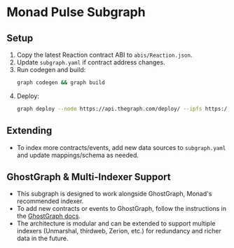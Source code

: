 # Monad Pulse Subgraph

## Setup

1. Copy the latest Reaction contract ABI to `abis/Reaction.json`.
2. Update `subgraph.yaml` if contract address changes.
3. Run codegen and build:
   ```sh
   graph codegen && graph build
   ```
4. Deploy:
   ```sh
   graph deploy --node https://api.thegraph.com/deploy/ --ipfs https://api.thegraph.com/ipfs/ <YOUR_GRAPH_USERNAME>/monad-pulse
   ```

## Extending

- To index more contracts/events, add new data sources to `subgraph.yaml` and update mappings/schema as needed.

## GhostGraph & Multi-Indexer Support

- This subgraph is designed to work alongside GhostGraph, Monad's recommended indexer.
- To add new contracts or events to GhostGraph, follow the instructions in the [GhostGraph docs](https://docs.monad.xyz/guides/indexers/ghost#setting-up-ghostgraph-indexing).
- The architecture is modular and can be extended to support multiple indexers (Unmarshal, thirdweb, Zerion, etc.) for redundancy and richer data in the future.
